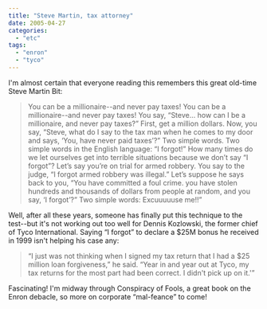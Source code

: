 ```yaml
---
title: "Steve Martin, tax attorney"
date: 2005-04-27
categories: 
  - "etc"
tags: 
  - "enron"
  - "tyco"
---
```


I'm almost certain that everyone reading this remembers this great old-time Steve Martin Bit:

> You can be a millionaire--and never pay taxes! You can be a millionaire--and never pay taxes! You say, “Steve... how can I be a millionaire, and never pay taxes?” First, get a million dollars. Now, you say, “Steve, what do I say to the tax man when he comes to my door and says, ‘You, have never paid taxes’?” Two simple words. Two simple words in the English language: “I forgot!” How many times do we let ourselves get into terrible situations because we don’t say “I forgot”? Let’s say you’re on trial for armed robbery. You say to the judge, “I forgot armed robbery was illegal.” Let’s suppose he says back to you, “You have committed a foul crime. you have stolen hundreds and thousands of dollars from people at random, and you say, ‘I forgot’?” Two simple words: Excuuuuuse me!!”

Well, after all these years, someone has finally put this technique to the test--but it's not working out too well for Dennis Kozlowski, the former chief of Tyco International. Saying “I forgot” to declare a $25M bonus he received in 1999 isn't helping his case any:

> “I just was not thinking when I signed my tax return that I had a $25 million loan forgiveness,” he said. “Year in and year out at Tyco, my tax returns for the most part had been correct. I didn't pick up on it.'”

Fascinating! I'm midway through Conspiracy of Fools, a great book on the Enron debacle, so more on corporate “mal-feance” to come!
